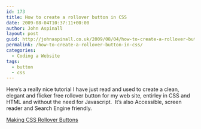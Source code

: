 ```yaml
---
id: 173
title: How to create a rollover button in CSS
date: 2009-08-04T10:37:11+00:00
author: John Aspinall
layout: post
guid: http://johnaspinall.co.uk/2009/08/04/how-to-create-a-rollover-button-in-css/
permalink: /how-to-create-a-rollover-button-in-css/
categories:
  - Coding a Website
tags:
  - button
  - css
---
```

Here&#8217;s a really nice tutorial I have just read and used to create a clean, elegant and flicker free rollover button for my web site, entirley in CSS and HTML and without the need for Javascript.&nbsp; It&#8217;s also Accessible, screen reader and Search Engine friendly.

[Making CSS Rollover Buttons](http://www.elated.com/articles/css-rollover-buttons/)
  


> <div class="zemanta-pixie">
  <img class="zemanta-pixie-img" alt="" src="http://img.zemanta.com/pixy.gif?x-id=87bf3d61-58d3-813a-a7ea-e10c12bebb64" />
</div>